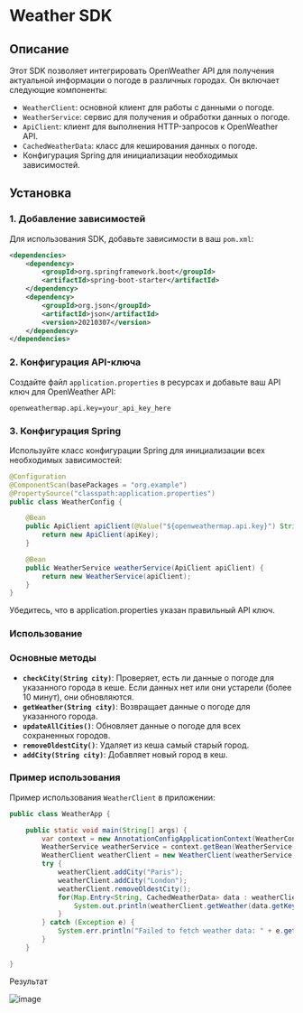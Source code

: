 # Weather SDK

## Описание

Этот SDK позволяет интегрировать OpenWeather API для получения актуальной информации о погоде в различных городах. Он включает следующие компоненты:

- `WeatherClient`: основной клиент для работы с данными о погоде.
- `WeatherService`: сервис для получения и обработки данных о погоде.
- `ApiClient`: клиент для выполнения HTTP-запросов к OpenWeather API.
- `CachedWeatherData`: класс для кеширования данных о погоде.
- Конфигурация Spring для инициализации необходимых зависимостей.

## Установка

### 1. Добавление зависимостей

Для использования SDK, добавьте зависимости в ваш `pom.xml`:

```xml
<dependencies>
    <dependency>
        <groupId>org.springframework.boot</groupId>
        <artifactId>spring-boot-starter</artifactId>
    </dependency>
    <dependency>
        <groupId>org.json</groupId>
        <artifactId>json</artifactId>
        <version>20210307</version>
    </dependency>
</dependencies>
```
### 2. Конфигурация API-ключа

Создайте файл `application.properties` в ресурсах и добавьте ваш API ключ для OpenWeather API:

```properties
openweathermap.api.key=your_api_key_here
```

### 3. Конфигурация Spring

Используйте класс конфигурации Spring для инициализации всех необходимых зависимостей:

```java
@Configuration
@ComponentScan(basePackages = "org.example")
@PropertySource("classpath:application.properties")
public class WeatherConfig {

    @Bean
    public ApiClient apiClient(@Value("${openweathermap.api.key}") String apiKey) {
        return new ApiClient(apiKey);
    }

    @Bean
    public WeatherService weatherService(ApiClient apiClient) {
        return new WeatherService(apiClient);
    }
}
```
Убедитесь, что в application.properties указан правильный API ключ.
### Использование
### Основные методы

- **`checkCity(String city)`**: Проверяет, есть ли данные о погоде для указанного города в кеше. Если данных нет или они устарели (более 10 минут), они обновляются.
- **`getWeather(String city)`**: Возвращает данные о погоде для указанного города.
- **`updateAllCities()`**: Обновляет данные о погоде для всех сохраненных городов.
- **`removeOldestCity()`**: Удаляет из кеша самый старый город.
- **`addCity(String city)`**: Добавляет новый город в кеш.

### Пример использования

Пример использования `WeatherClient` в приложении:

```java
public class WeatherApp {

    public static void main(String[] args) {
        var context = new AnnotationConfigApplicationContext(WeatherConfig.class);
        WeatherService weatherService = context.getBean(WeatherService.class);
        WeatherClient weatherClient = new WeatherClient(weatherService, WeatherClient.Mode.ON_DEMAND);
        try {
            weatherClient.addCity("Paris");
            weatherClient.addCity("London");
            weatherClient.removeOldestCity();
            for(Map.Entry<String, CachedWeatherData> data : weatherClient.getCities().entrySet()){
                System.out.println(weatherClient.getWeather(data.getKey()).toString(4));
            }
        } catch (Exception e) {
            System.err.println("Failed to fetch weather data: " + e.getMessage());
        }
    }

}
```
Результат

![image](https://github.com/user-attachments/assets/921eecf3-9959-4030-93b0-21bda551b25d)
